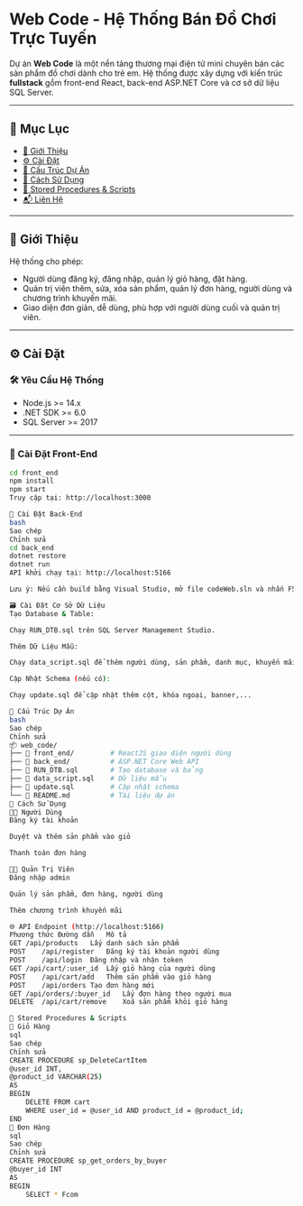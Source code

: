# Web Code - Hệ Thống Bán Đồ Chơi Trực Tuyến

Dự án **Web Code** là một nền tảng thương mại điện tử mini chuyên bán các sản phẩm đồ chơi dành cho trẻ em. Hệ thống được xây dựng với kiến trúc **fullstack** gồm front-end React, back-end ASP.NET Core và cơ sở dữ liệu SQL Server.

---

## 🧾 Mục Lục

- [📌 Giới Thiệu](#-giới-thiệu)
- [⚙️ Cài Đặt](#️-cài-đặt)
- [📁 Cấu Trúc Dự Án](#-cấu-trúc-dự-án)
- [🚀 Cách Sử Dụng](#-cách-sử-dụng)
- [🧠 Stored Procedures & Scripts](#-stored-procedures--scripts)
- [📬 Liên Hệ](#-liên-hệ)

---

## 📌 Giới Thiệu

Hệ thống cho phép:
- Người dùng đăng ký, đăng nhập, quản lý giỏ hàng, đặt hàng.
- Quản trị viên thêm, sửa, xóa sản phẩm, quản lý đơn hàng, người dùng và chương trình khuyến mãi.
- Giao diện đơn giản, dễ dùng, phù hợp với người dùng cuối và quản trị viên.

---

## ⚙️ Cài Đặt

### 🛠 Yêu Cầu Hệ Thống

- Node.js >= 14.x
- .NET SDK >= 6.0
- SQL Server >= 2017

---

### 🧩 Cài Đặt Front-End

```bash
cd front_end
npm install
npm start
Truy cập tại: http://localhost:3000

🔧 Cài Đặt Back-End
bash
Sao chép
Chỉnh sửa
cd back_end
dotnet restore
dotnet run
API khởi chạy tại: http://localhost:5166

Lưu ý: Nếu cần build bằng Visual Studio, mở file codeWeb.sln và nhấn F5.

🗃️ Cài Đặt Cơ Sở Dữ Liệu
Tạo Database & Table:

Chạy RUN_DTB.sql trên SQL Server Management Studio.

Thêm Dữ Liệu Mẫu:

Chạy data_script.sql để thêm người dùng, sản phẩm, danh mục, khuyến mãi.

Cập Nhật Schema (nếu có):

Chạy update.sql để cập nhật thêm cột, khóa ngoại, banner,...

📁 Cấu Trúc Dự Án
bash
Sao chép
Chỉnh sửa
📦 web_code/
├── 📁 front_end/         # ReactJS giao diện người dùng
├── 📁 back_end/          # ASP.NET Core Web API
├── 📄 RUN_DTB.sql        # Tạo database và bảng
├── 📄 data_script.sql    # Dữ liệu mẫu
├── 📄 update.sql         # Cập nhật schema
└── 📄 README.md          # Tài liệu dự án
🚀 Cách Sử Dụng
🧑‍💻 Người Dùng
Đăng ký tài khoản

Duyệt và thêm sản phẩm vào giỏ

Thanh toán đơn hàng

👨‍💼 Quản Trị Viên
Đăng nhập admin

Quản lý sản phẩm, đơn hàng, người dùng

Thêm chương trình khuyến mãi

🌐 API Endpoint (http://localhost:5166)
Phương thức	Đường dẫn	Mô tả
GET	/api/products	Lấy danh sách sản phẩm
POST	/api/register	Đăng ký tài khoản người dùng
POST	/api/login	Đăng nhập và nhận token
GET	/api/cart/:user_id	Lấy giỏ hàng của người dùng
POST	/api/cart/add	Thêm sản phẩm vào giỏ hàng
POST	/api/orders	Tạo đơn hàng mới
GET	/api/orders/:buyer_id	Lấy đơn hàng theo người mua
DELETE	/api/cart/remove	Xoá sản phẩm khỏi giỏ hàng

🧠 Stored Procedures & Scripts
📌 Giỏ Hàng
sql
Sao chép
Chỉnh sửa
CREATE PROCEDURE sp_DeleteCartItem
@user_id INT,
@product_id VARCHAR(25)
AS
BEGIN
    DELETE FROM cart
    WHERE user_id = @user_id AND product_id = @product_id;
END
📌 Đơn Hàng
sql
Sao chép
Chỉnh sửa
CREATE PROCEDURE sp_get_orders_by_buyer
@buyer_id INT
AS
BEGIN
    SELECT * Fcom
